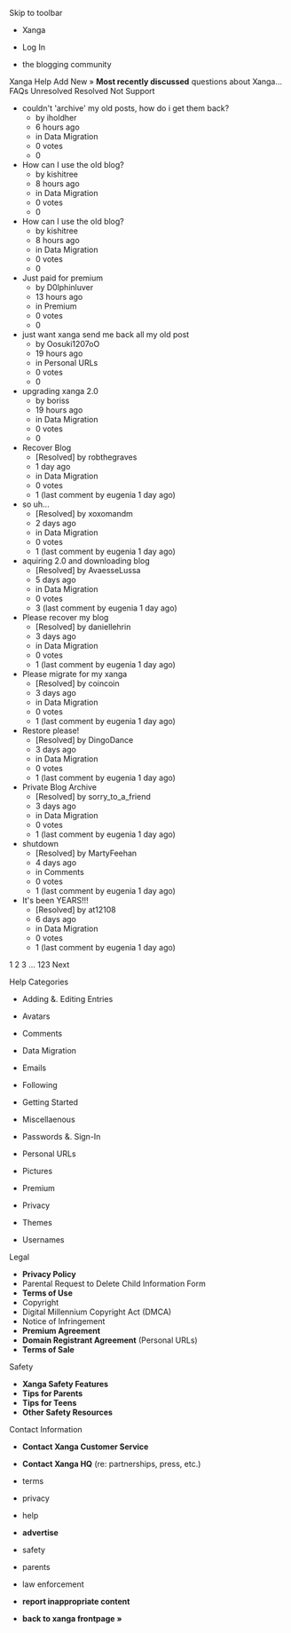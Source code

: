 Skip to toolbar

*   Xanga

*   Log In

*   the blogging community

Xanga Help Add New » **Most recently discussed** questions about Xanga… FAQs Unresolved Resolved Not Support

*   couldn't 'archive' my old posts, how do i get them back?
    *   by iholdher
    *   6 hours ago
    *   in Data Migration
    *   0 votes
    *   0
*   How can I use the old blog?
    *   by kishitree
    *   8 hours ago
    *   in Data Migration
    *   0 votes
    *   0
*   How can I use the old blog?
    *   by kishitree
    *   8 hours ago
    *   in Data Migration
    *   0 votes
    *   0
*   Just paid for premium
    *   by D0lphinluver
    *   13 hours ago
    *   in Premium
    *   0 votes
    *   0
*   just want xanga send me back all my old post
    *   by Oosuki1207oO
    *   19 hours ago
    *   in Personal URLs
    *   0 votes
    *   0
*   upgrading xanga 2.0
    *   by boriss
    *   19 hours ago
    *   in Data Migration
    *   0 votes
    *   0
*   Recover Blog
    *   \[Resolved\] by robthegraves
    *   1 day ago
    *   in Data Migration
    *   0 votes
    *   1 (last comment by eugenia 1 day ago)
*   so uh...
    *   \[Resolved\] by xoxomandm
    *   2 days ago
    *   in Data Migration
    *   0 votes
    *   1 (last comment by eugenia 1 day ago)
*   aquiring 2.0 and downloading blog
    *   \[Resolved\] by AvaesseLussa
    *   5 days ago
    *   in Data Migration
    *   0 votes
    *   3 (last comment by eugenia 1 day ago)
*   Please recover my blog
    *   \[Resolved\] by daniellehrin
    *   3 days ago
    *   in Data Migration
    *   0 votes
    *   1 (last comment by eugenia 1 day ago)
*   Please migrate for my xanga
    *   \[Resolved\] by coincoin
    *   3 days ago
    *   in Data Migration
    *   0 votes
    *   1 (last comment by eugenia 1 day ago)
*   Restore please!
    *   \[Resolved\] by DingoDance
    *   3 days ago
    *   in Data Migration
    *   0 votes
    *   1 (last comment by eugenia 1 day ago)
*   Private Blog Archive
    *   \[Resolved\] by sorry\_to\_a\_friend
    *   3 days ago
    *   in Data Migration
    *   0 votes
    *   1 (last comment by eugenia 1 day ago)
*   shutdown
    *   \[Resolved\] by MartyFeehan
    *   4 days ago
    *   in Comments
    *   0 votes
    *   1 (last comment by eugenia 1 day ago)
*   It's been YEARS!!!
    *   \[Resolved\] by at12108
    *   6 days ago
    *   in Data Migration
    *   0 votes
    *   1 (last comment by eugenia 1 day ago)

1 2 3 ... 123 Next

Help Categories

*   Adding &. Editing Entries
*   Avatars
*   Comments
*   Data Migration
*   Emails
*   Following
*   Getting Started
*   Miscellaenous

*   Passwords &. Sign-In
*   Personal URLs
*   Pictures
*   Premium
*   Privacy
*   Themes
*   Usernames

Legal

*   **Privacy Policy**
*   Parental Request to Delete Child Information Form
*   **Terms of Use**
*   Copyright
*   Digital Millennium Copyright Act (DMCA)
*   Notice of Infringement
*   **Premium Agreement**
*   **Domain Registrant Agreement** (Personal URLs)
*   **Terms of Sale**

Safety

*   **Xanga Safety Features**
*   **Tips for Parents**
*   **Tips for Teens**
*   **Other Safety Resources**

Contact Information

*   **Contact Xanga Customer Service**
*   **Contact Xanga HQ** (re: partnerships, press, etc.)

*   terms
*   privacy
*   help
*   **advertise**

*   safety
*   parents
*   law enforcement
*   **report inappropriate content**

*   **back to xanga frontpage »**
